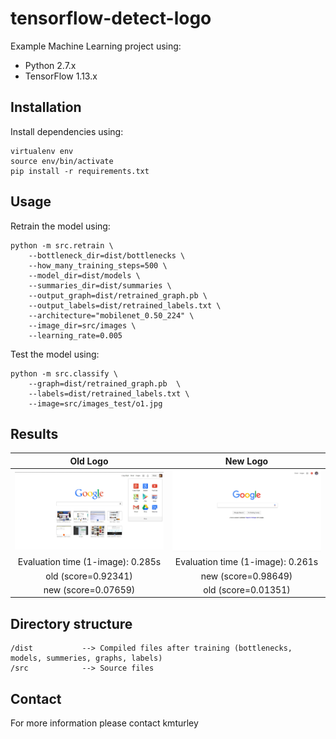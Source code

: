 # tensorflow-detect-logo

Example Machine Learning project using:

* Python 2.7.x
* TensorFlow 1.13.x


## Installation

Install dependencies using:

    virtualenv env
    source env/bin/activate
    pip install -r requirements.txt


## Usage

Retrain the model using:

    python -m src.retrain \
        --bottleneck_dir=dist/bottlenecks \
        --how_many_training_steps=500 \
        --model_dir=dist/models \
        --summaries_dir=dist/summaries \
        --output_graph=dist/retrained_graph.pb \
        --output_labels=dist/retrained_labels.txt \
        --architecture="mobilenet_0.50_224" \
        --image_dir=src/images \
        --learning_rate=0.005


Test the model using:

    python -m src.classify \
        --graph=dist/retrained_graph.pb  \
        --labels=dist/retrained_labels.txt \
        --image=src/images_test/o1.jpg


## Results

| Old Logo                          | New Logo                          |
:----------------------------------:|:----------------------------------:
![](https://github.com/kmturley/tensorflow-detect-logo/raw/master/src/images_test/o1.jpg)  |  ![](https://github.com/kmturley/tensorflow-detect-logo/raw/master/src/images_test/n1.jpg)
| Evaluation time (1-image): 0.285s | Evaluation time (1-image): 0.261s |
| old (score=0.92341)               | new (score=0.98649)               |
| new (score=0.07659)               | old (score=0.01351)               |


## Directory structure

    /dist           --> Compiled files after training (bottlenecks, models, summeries, graphs, labels)
    /src            --> Source files


## Contact

For more information please contact kmturley
